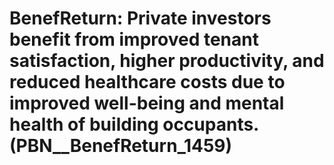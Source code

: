 # BenefReturn: __Private investors benefit from improved tenant satisfaction, higher productivity, and reduced healthcare costs due to improved well-being and mental health of building occupants.__ (PBN__BenefReturn_1459)

